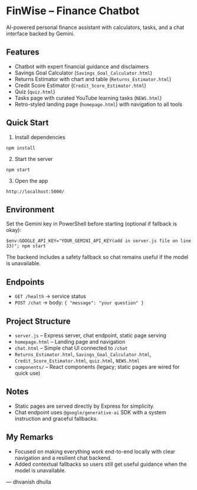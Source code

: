 # FinWise – Finance Chatbot

AI-powered personal finance assistant with calculators, tasks, and a chat interface backed by Gemini.

## Features
- Chatbot with expert financial guidance and disclaimers
- Savings Goal Calculator (`Savings_Goal_Calculator.html`)
- Returns Estimator with chart and table (`Returns_Estimator.html`)
- Credit Score Estimator (`Credit_Score_Estimator.html`)
- Quiz (`quiz.html`)
- Tasks page with curated YouTube learning tasks (`NEWS.html`)
- Retro-styled landing page (`homepage.html`) with navigation to all tools

## Quick Start
1) Install dependencies
```
npm install
```
2) Start the server
```
npm start
```
3) Open the app
```
http://localhost:5000/
```

## Environment
Set the Gemini key in PowerShell before starting (optional if fallback is okay):
```
$env:GOOGLE_API_KEY="YOUR_GEMINI_API_KEY(add in server.js file on line 33)"; npm start
```
The backend includes a safety fallback so chat remains useful if the model is unavailable.

## Endpoints
- `GET /health` → service status
- `POST /chat` → body: `{ "message": "your question" }`

## Project Structure
- `server.js` – Express server, chat endpoint, static page serving
- `homepage.html` – Landing page and navigation
- `chat.html` – Simple chat UI connected to `/chat`
- `Returns_Estimator.html`, `Savings_Goal_Calculator.html`, `Credit_Score_Estimator.html`, `quiz.html`, `NEWS.html`
- `components/` – React components (legacy; static pages are wired for quick use)

## Notes
- Static pages are served directly by Express for simplicity.
- Chat endpoint uses `@google/generative-ai` SDK with a system instruction and graceful fallbacks.

## My Remarks
- Focused on making everything work end-to-end locally with clear navigation and a resilient chat backend.
- Added contextual fallbacks so users still get useful guidance when the model is unavailable.

— dhvanish dhulla
